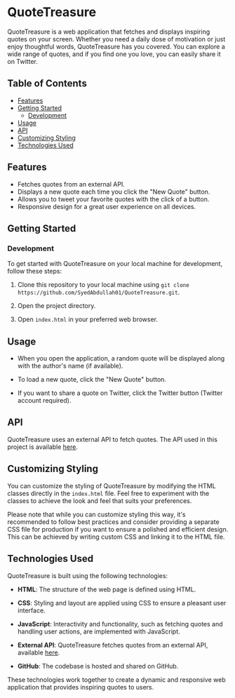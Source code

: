 # QuoteTreasure

QuoteTreasure is a web application that fetches and displays inspiring quotes on your screen. Whether you need a daily dose of motivation or just enjoy thoughtful words, QuoteTreasure has you covered. You can explore a wide range of quotes, and if you find one you love, you can easily share it on Twitter.

## Table of Contents

- [Features](#features)
- [Getting Started](#getting-started)
  - [Development](#development)
- [Usage](#usage)
- [API](#api)
- [Customizing Styling](#customizing-styling)
- [Technologies Used](#technologies-used)

## Features

- Fetches quotes from an external API.
- Displays a new quote each time you click the "New Quote" button.
- Allows you to tweet your favorite quotes with the click of a button.
- Responsive design for a great user experience on all devices.

## Getting Started

### Development

To get started with QuoteTreasure on your local machine for development, follow these steps:

1. Clone this repository to your local machine using `git clone https://github.com/SyedAbdullah01/QuoteTreasure.git`.

2. Open the project directory.

3. Open `index.html` in your preferred web browser.

## Usage

- When you open the application, a random quote will be displayed along with the author's name (if available).

- To load a new quote, click the "New Quote" button.

- If you want to share a quote on Twitter, click the Twitter button (Twitter account required).

## API

QuoteTreasure uses an external API to fetch quotes. The API used in this project is available [here](https://jacintodesign.github.io/quotes-api/data/quotes.json).

## Customizing Styling

You can customize the styling of QuoteTreasure by modifying the HTML classes directly in the `index.html` file. Feel free to experiment with the classes to achieve the look and feel that suits your preferences.

Please note that while you can customize styling this way, it's recommended to follow best practices and consider providing a separate CSS file for production if you want to ensure a polished and efficient design. This can be achieved by writing custom CSS and linking it to the HTML file.

## Technologies Used

QuoteTreasure is built using the following technologies:

- **HTML**: The structure of the web page is defined using HTML.

- **CSS**: Styling and layout are applied using CSS to ensure a pleasant user interface.

- **JavaScript**: Interactivity and functionality, such as fetching quotes and handling user actions, are implemented with JavaScript.

- **External API**: QuoteTreasure fetches quotes from an external API, available [here](https://jacintodesign.github.io/quotes-api/data/quotes.json).

- **GitHub**: The codebase is hosted and shared on GitHub.

These technologies work together to create a dynamic and responsive web application that provides inspiring quotes to users.
